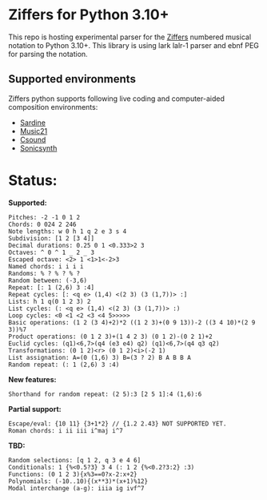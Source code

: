 # Ziffers for Python 3.10+

This repo is hosting experimental parser for the [Ziffers](https://github.com/amiika/ziffers) numbered musical notation to Python 3.10+. This library is using lark lalr-1 parser and ebnf PEG for parsing the notation.

## Supported environments

Ziffers python supports following live coding and computer-aided composition environments:

* [Sardine](https://github.com/Bubobubobubobubo/sardine)
* [Music21](https://github.com/cuthbertLab/music21)
* [Csound](http://www.csounds.com/manual/html/ScoreTop.html)
* [Sonicsynth](https://github.com/Frikallo/SonicSynth)

# Status:

**Supported:**
```
Pitches: -2 -1 0 1 2
Chords: 0 024 2 246
Note lengths: w 0 h 1 q 2 e 3 s 4
Subdivision: [1 2 [3 4]]
Decimal durations: 0.25 0 1 <0.333>2 3
Octaves: ^ 0 ^ 1 _ 2 _ 3
Escaped octave: <2> 1 <1>1<-2>3
Named chords: i i i i
Randoms: % ? % ? % ?
Random between: (-3,6)
Repeat: [: 1 (2,6) 3 :4]
Repeat cycles: [: <q e> (1,4) <(2 3) (3 (1,7))> :]
Lists: h 1 q(0 1 2 3) 2
List cycles: (: <q e> (1,4) <(2 3) (3 (1,7))> :)
Loop cycles: <0 <1 <2 <3 <4 5>>>>>
Basic operations: (1 2 (3 4)+2)*2 ((1 2 3)+(0 9 13))-2 ((3 4 10)*(2 9 3))%7
Product operations: (0 1 2 3)+(1 4 2 3) (0 1 2)-(0 2 1)+2
Euclid cycles: (q1)<6,7>(q4 (e3 e4) q2) (q1)<6,7>(q4 q3 q2)
Transformations: (0 1 2)<r> (0 1 2)<i>(-2 1)
List assignation: A=(0 (1,6) 3) B=(3 ? 2) B A B B A
Random repeat: (: 1 (2,6) 3 :4)
```

**New features:**
```
Shorthand for random repeat: (2 5):3 [2 5 1]:4 (1,6):6
```

**Partial support:**
```
Escape/eval: {10 11} {3+1*2} // {1.2 2.43} NOT SUPPORTED YET.
Roman chords: i ii iii i^maj i^7
```

**TBD:**
```
Random selections: [q 1 2, q 3 e 4 6]
Conditionals: 1 {%<0.5?3} 3 4 (: 1 2 {%<0.2?3:2} :3)
Functions: (0 1 2 3){x%3==0?x-2:x+2}
Polynomials: (-10..10){(x**3)*(x+1)%12}
Modal interchange (a-g): iiia ig ivf^7
```